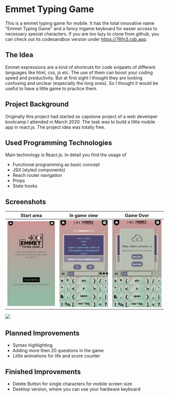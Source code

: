 
# Emmet Typing Game

This is a emmet typing game for mobile. It has the total innovative name "Emmet Typing Game" and a fancy ingame keyboard for easier access to necessary special characters. If you are too lazy to clone from github, you can check out its codesandbox version under https://76fn3.csb.app.

## The Idea

Emmet expressions are a kind of shortcuts for code snippets of different languages like html, css, js etc. The use of them can boost your coding speed and productivity. But at first sight I thought they are looking confusing and unclear (especially the long ones). So I thought it would be useful to have a little game to practice them.

## Project Background

Originally this project had started as capstone project of a web developer bootcamp I attended in March 2020. The task was to build a little mobile app in react.js. The project idea was totally free.

## Used Programming Technologies

Main technology is React.js. In detail you find the usage of 
 - Functional programming as basic concept
 - JSX (styled components)
 - Reach router navigation
 - Props
 - State hooks

 ## Screenshots
 |          Start area           |             In game view              |       Game Over          |
| :----------------------------: | :------------------------------: | :------------------: |
| ![](./public/screenshots_finishedApp/startArea.png) | ![](./public/screenshots_finishedApp/ingame_view.png)  | ![](./public/screenshots_finishedApp/GameOverDialog.png) |


![](./img/screenshots_finishedApp/startArea.png) 
## Planned Improvements
- Syntax highlighting
- Adding more then 20 questions in the game
- Little animations for life and score counter

## Finished Improvements
- Delete Button for single characters for mobile screen size
- Desktop version, where you can use your hardware keyboard
